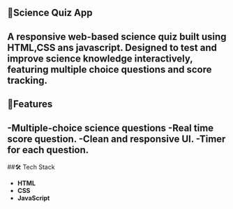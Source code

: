 ## 🔭Science Quiz App
A responsive web-based science quiz built using **HTML,CSS ans javascript**. Designed to test and improve science knowledge interactively,
featuring multiple choice questions and score tracking.
---
## 🚀Features 
-Multiple-choice science questions
-Real time score question.
-Clean and responsive UI.
-Timer for each question.
---
##🛠 Tech Stack
- **HTML**
- **CSS**
- **JavaScript**
